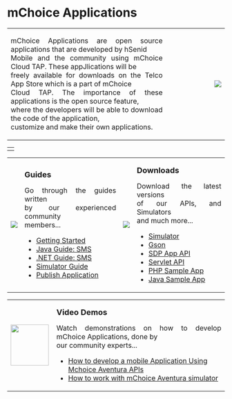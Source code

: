 # mChoice Applications #

<table width='800' border='0'>
<tr>
<td align='justify'>
<p>mChoice Applications are open source applications that are developed by hSenid<br>
Mobile and the community using mChoice Cloud TAP. These appJlications will be<br>
freely available for downloads on the Telco App Store which is a part of mChoice<br>
Cloud TAP. The importance of these applications is the open source feature,<br>
where the developers will be able to download the code of the application,<br>
customize and make their own applications.</p>
</td>
<td width='120' align='right'> <img src='http://img192.imageshack.us/img192/7993/homesmsnew.png' /> </td> </tr> </table>

<table width='800' border='0'>
<tr>

<td align='justify'>
</td>
</tr>
</table>

<table width='800' border='0'>
<tr>
<td><img src='http://img685.imageshack.us/img685/9913/homeguides.png' /></td>
<td> <p> <font size='4'> <b> Guides </b></font></p>
<p align='justify'>Go through the guides written<br>
by our experienced community<br>
members...</p><ul>
<li><a href='https://github.com/etisalat-appzone/wiki/blob/master/guides/GettingStarted.md'>Getting Started</a></li>
<li><a href='https://github.com/etisalat-appzone/wiki/blob/master/guides/JavaGuide.md'>Java Guide: SMS</a></li>
<li><a href='https://github.com/etisalat-appzone/wiki/blob/master/guides/DotNetGuide.md'>.NET Guide: SMS</a></li>
<li><a href='https://github.com/etisalat-appzone/wiki/blob/master/guides/SimulatorGuide.md'>Simulator Guide</a></li>
<li><a href='https://github.com/etisalat-appzone/wiki/blob/master/guides/ApplicationImplementationGuide.md'>Publish Application</a></li></ul>
</td>
<td><img src='http://img708.imageshack.us/img708/5931/homedownload.png' /></td>
<td> <p> <font size='4'> <b> Downloads </b> </font></p>
<p align='justify'>Download the latest versions<br>
of our APIs, and Simulators<br>
and much more...</p><ul>
<li><a href='https://github.com/etisalat-appzone/wiki/raw/master/binaries/sdk-standalone-1.1.50-distribution.zip'>Simulator</a></li>
<li><a href='https://github.com/etisalat-appzone/wiki/raw/master/binaries/gson-1.7.2.jar'>Gson</a></li>
<li><a href='https://github.com/etisalat-appzone/wiki/raw/master/binaries/sdp-app-api-1.1.50.jar'>SDP App API</a></li>
<li><a href='https://github.com/etisalat-appzone/wiki/raw/master/binaries/servlet-api-2.4.jar'>Servlet API</a></li>
<li><a href='https://github.com/etisalat-appzone/wiki/blob/master/sample-apps/php-sample-app.tar.gz?raw=true'>PHP Sample App</a></li>
<li><a href='https://github.com/etisalat-appzone/wiki/blob/master/sample-apps/java-sample-app.tar.gz?raw=true'>Java Sample App</a></li>
</ul></td></tr></table>

<table width='800' border='0'>
<tr>
<td width='90'><img width='88' height='95' src='http://img706.imageshack.us/img706/6789/homevidz.png' /></td>
<td>
<p><font size='4'> <b> Video Demos </b> </font> </p>
<p align='justify'>Watch demonstrations on how to develop mChoice Applications, done by<br>
our community experts...<br>
<ul><li><a href='http://www.youtube.com/watch?v=JBmOkNQz_Qk'>How to develop a mobile Application Using Mchoice Aventura APIs</a></li>
<li><a href='http://www.youtube.com/watch?v=zgnFuJux62w&feature=related'>How to work with mChoice Aventura simulator</a></li></ul></p>
</td>
</tr>
</table>
